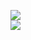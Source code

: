 [![](https://img.shields.io/badge/Made%20With-Github%20Spray-lightgrey.svg?style=for-the-badge&logo=github)](https://github.com/Annihil/github-spray#5298)  
[![](https://i.imgur.com/2DrTn0Z.gif)](https://github.com/Annihil/github-spray)